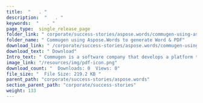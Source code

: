 ```yaml
---
title:  "   . " 
description:  "   . " 
keywords:  "   . " 
page_type:  single_release_page
folder_link: " corporate/success-stories/aspose.words/commugen-using-aspose.words-to-generate-word-&-pdf/"
folder_name: " Commugen using Aspose.Words to generate Word & PDF"
download_link: " /corporate/success-stories/aspose.words/commugen-using-aspose.words-to-generate-word-&-pdf/9c34b3e4ae854cb6964f924b917eac49"
download_text: " Download"
Intro_text: " Commugen is a software company that develops a platform that enables non-program..."
image_link: "/resources/img/pdf-icon.png"
download_count: "  Downloads: 0  Views: 0"
file_size: "  File Size: 219.2 KB "
parent_path: "corporate/success-stories/aspose.words"
section_parent_path: "corporate/success-stories"
weight: 133
---
```




